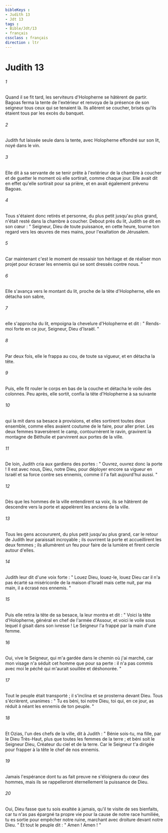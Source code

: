 ```yaml
---
bibleKeys : 
- Judith 13
- Jdt 13
tags : 
- Bible/Jdt/13
- français
cssclass : français
direction : ltr
---
```


# Judith 13

###### 1
Quand il se fit tard, les serviteurs d'Holopherne se hâtèrent de partir. Bagoas ferma la tente de l'extérieur et renvoya de la présence de son seigneur tous ceux qui se tenaient là. Ils allèrent se coucher, brisés qu'ils étaient tous par les excès du banquet.
###### 2
Judith fut laissée seule dans la tente, avec Holopherne effondré sur son lit, noyé dans le vin.
###### 3
Elle dit à sa servante de se tenir prête à l'extérieur de la chambre à coucher et de guetter le moment où elle sortirait, comme chaque jour. Elle avait dit en effet qu'elle sortirait pour sa prière, et en avait également prévenu Bagoas.
###### 4
Tous s'étaient donc retirés et personne, du plus petit jusqu'au plus grand, n'était resté dans la chambre à coucher.
Debout près du lit, Judith se dit en son cœur : " Seigneur, Dieu de toute puissance, en cette heure, tourne ton regard vers les œuvres de mes mains, pour l'exaltation de Jérusalem.
###### 5
Car maintenant c'est le moment de ressaisir ton héritage et de réaliser mon projet pour écraser les ennemis qui se sont dressés contre nous. "
###### 6
Elle s'avança vers le montant du lit, proche de la tête d'Holopherne, elle en détacha son sabre,
###### 7
elle s'approcha du lit, empoigna la chevelure d'Holopherne et dit : " Rends-moi forte en ce jour, Seigneur, Dieu d'Israël. "
###### 8
Par deux fois, elle le frappa au cou, de toute sa vigueur, et en détacha la tête.
###### 9
Puis, elle fit rouler le corps en bas de la couche et détacha le voile des colonnes. Peu après, elle sortit, confia la tête d'Holopherne à sa suivante
###### 10
qui la mit dans sa besace à provisions, et elles sortirent toutes deux ensemble, comme elles avaient coutume de le faire, pour aller prier.
Les deux femmes traversèrent le camp, contournèrent le ravin, gravirent la montagne de Béthulie et parvinrent aux portes de la ville.
###### 11
De loin, Judith cria aux gardiens des portes : " Ouvrez, ouvrez donc la porte ! Il est avec nous, Dieu, notre Dieu, pour déployer encore sa vigueur en Israël et sa force contre ses ennemis, comme il l'a fait aujourd'hui aussi. "
###### 12
Dès que les hommes de la ville entendirent sa voix, ils se hâtèrent de descendre vers la porte et appelèrent les anciens de la ville.
###### 13
Tous les gens accoururent, du plus petit jusqu'au plus grand, car le retour de Judith leur paraissait incroyable ; ils ouvrirent la porte et accueillirent les deux femmes ; ils allumèrent un feu pour faire de la lumière et firent cercle autour d'elles.
###### 14
Judith leur dit d'une voix forte :
" Louez Dieu, louez-le,
louez Dieu car il n'a pas écarté sa miséricorde
de la maison d'Israël
mais cette nuit, par ma main,
il a écrasé nos ennemis. "
###### 15
Puis elle retira la tête de sa besace, la leur montra et dit : " Voici la tête d'Holopherne, général en chef de l'armée d'Assour, et voici le voile sous lequel il gisait dans son ivresse ! Le Seigneur l'a frappé par la main d'une femme.
###### 16
Oui, vive le Seigneur, qui m'a gardée dans le chemin où j'ai marché, car mon visage n'a séduit cet homme que pour sa perte : il n'a pas commis avec moi le péché qui m'aurait souillée et déshonorée. "
###### 17
Tout le peuple était transporté ; il s'inclina et se prosterna devant Dieu. Tous s'écrièrent, unanimes :
" Tu es béni, toi notre Dieu,
toi qui, en ce jour, as réduit à néant
les ennemis de ton peuple. "
###### 18
Et Ozias, l'un des chefs de la ville, dit à Judith :
" Bénie sois-tu, ma fille, par le Dieu Très-Haut,
plus que toutes les femmes de la terre ;
et béni soit le Seigneur Dieu,
Créateur du ciel et de la terre.
Car le Seigneur t'a dirigée
pour frapper à la tête le chef de nos ennemis.
###### 19
Jamais l'espérance dont tu as fait preuve
ne s'éloignera du cœur des hommes,
mais ils se rappelleront éternellement
la puissance de Dieu.
###### 20
Oui, Dieu fasse que tu sois exaltée à jamais,
qu'il te visite de ses bienfaits,
car tu n'as pas épargné ta propre vie
pour la cause de notre race humiliée,
tu es sortie pour empêcher notre ruine,
marchant avec droiture devant notre Dieu. "
Et tout le peuple dit : " Amen ! Amen ! "
